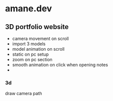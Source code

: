 # amane.dev

## 3D portfolio website


- camera movement on scroll
- import 3 models
- model animation on scroll
- static on pc setup
- zoom on pc section
- smooth animation on click when opening notes
- 


### 3d 

draw camera path
